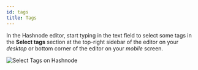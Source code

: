 ```yaml
---
id: tags
title: Tags
---
```




In the Hashnode editor, start typing in the text field to select some tags in the **Select tags** section at the top-right sidebar of the editor on your *desktop* or bottom corner of the editor on your *mobile* screen.

![Select Tags on Hashnode](https://cdn.hashnode.com/res/hashnode/image/upload/v1600784510917/kRywX9-Cx.png?auto=compress)

